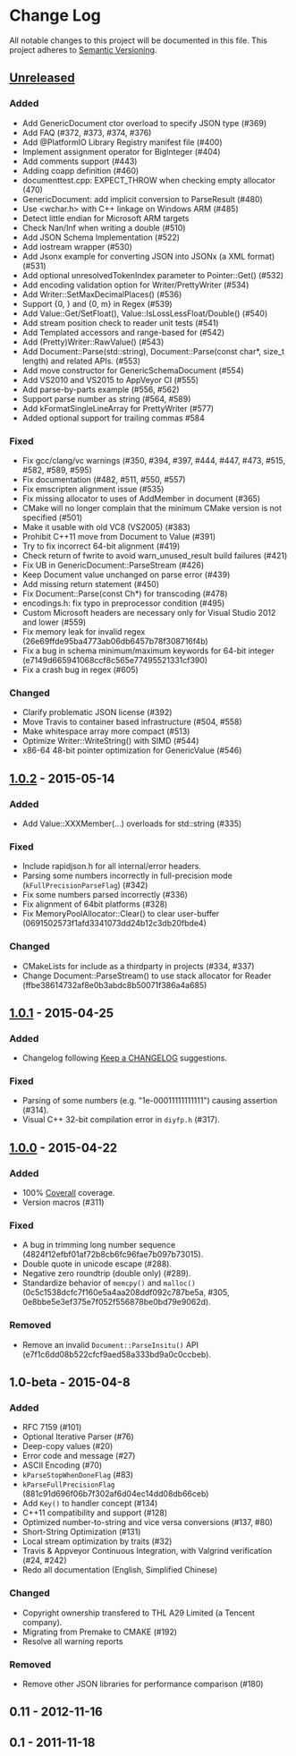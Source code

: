 # Change Log
All notable changes to this project will be documented in this file.
This project adheres to [Semantic Versioning](http://semver.org/).

## [Unreleased]

### Added
* Add GenericDocument ctor overload to specify JSON type (#369)
* Add FAQ (#372, #373, #374, #376)
* Add @PlatformIO Library Registry manifest file (#400)
* Implement assignment operator for BigInteger (#404)
* Add comments support (#443)
* Adding coapp definition (#460)
* documenttest.cpp: EXPECT_THROW when checking empty allocator (470)
* GenericDocument: add implicit conversion to ParseResult (#480)
* Use <wchar.h> with C++ linkage on Windows ARM (#485)
* Detect little endian for Microsoft ARM targets 
* Check Nan/Inf when writing a double (#510)
* Add JSON Schema Implementation (#522)
* Add iostream wrapper (#530)
* Add Jsonx example for converting JSON into JSONx (a XML format) (#531)
* Add optional unresolvedTokenIndex parameter to Pointer::Get() (#532)
* Add encoding validation option for Writer/PrettyWriter (#534)
* Add Writer::SetMaxDecimalPlaces() (#536)
* Support {0, } and {0, m} in Regex (#539)
* Add Value::Get/SetFloat(), Value::IsLossLessFloat/Double() (#540)
* Add stream position check to reader unit tests (#541)
* Add Templated accessors and range-based for (#542)
* Add (Pretty)Writer::RawValue() (#543)
* Add Document::Parse(std::string), Document::Parse(const char*, size_t length) and related APIs. (#553)
* Add move constructor for GenericSchemaDocument (#554)
* Add VS2010 and VS2015 to AppVeyor CI (#555)
* Add parse-by-parts example (#556, #562)
* Support parse number as string (#564, #589)
* Add kFormatSingleLineArray for PrettyWriter (#577)
* Added optional support for trailing commas #584

### Fixed
* Fix gcc/clang/vc warnings (#350, #394, #397, #444, #447, #473, #515, #582, #589, #595)
* Fix documentation (#482, #511, #550, #557)
* Fix emscripten alignment issue (#535)
* Fix missing allocator to uses of AddMember in document (#365)
* CMake will no longer complain that the minimum CMake version is not specified (#501)
* Make it usable with old VC8 (VS2005) (#383)
* Prohibit C++11 move from Document to Value (#391)
* Try to fix incorrect 64-bit alignment (#419)
* Check return of fwrite to avoid warn_unused_result build failures (#421)
* Fix UB in GenericDocument::ParseStream (#426)
* Keep Document value unchanged on parse error (#439)
* Add missing return statement (#450)
* Fix Document::Parse(const Ch*) for transcoding (#478)
* encodings.h: fix typo in preprocessor condition (#495)
* Custom Microsoft headers are necessary only for Visual Studio 2012 and lower (#559)
* Fix memory leak for invalid regex (26e69ffde95ba4773ab06db6457b78f308716f4b)
* Fix a bug in schema minimum/maximum keywords for 64-bit integer (e7149d665941068ccf8c565e77495521331cf390)
* Fix a crash bug in regex (#605)

### Changed
* Clarify problematic JSON license (#392)
* Move Travis to container based infrastructure (#504, #558)
* Make whitespace array more compact (#513)
* Optimize Writer::WriteString() with SIMD (#544)
* x86-64 48-bit pointer optimization for GenericValue (#546)


## [1.0.2] - 2015-05-14

### Added
* Add Value::XXXMember(...) overloads for std::string (#335)

### Fixed
* Include rapidjson.h for all internal/error headers.
* Parsing some numbers incorrectly in full-precision mode (`kFullPrecisionParseFlag`) (#342)
* Fix some numbers parsed incorrectly (#336)
* Fix alignment of 64bit platforms (#328)
* Fix MemoryPoolAllocator::Clear() to clear user-buffer (0691502573f1afd3341073dd24b12c3db20fbde4)

### Changed
* CMakeLists for include as a thirdparty in projects (#334, #337)
* Change Document::ParseStream() to use stack allocator for Reader (ffbe38614732af8e0b3abdc8b50071f386a4a685) 

## [1.0.1] - 2015-04-25

### Added
* Changelog following [Keep a CHANGELOG](https://github.com/olivierlacan/keep-a-changelog) suggestions.

### Fixed
* Parsing of some numbers (e.g. "1e-00011111111111") causing assertion (#314).
* Visual C++ 32-bit compilation error in `diyfp.h` (#317).

## [1.0.0] - 2015-04-22

### Added
* 100% [Coverall](https://coveralls.io/r/miloyip/rapidjson?branch=master) coverage.
* Version macros (#311)

### Fixed
* A bug in trimming long number sequence (4824f12efbf01af72b8cb6fc96fae7b097b73015).
* Double quote in unicode escape (#288).
* Negative zero roundtrip (double only) (#289).
* Standardize behavior of `memcpy()` and `malloc()` (0c5c1538dcfc7f160e5a4aa208ddf092c787be5a, #305, 0e8bbe5e3ef375e7f052f556878be0bd79e9062d).

### Removed
* Remove an invalid `Document::ParseInsitu()` API (e7f1c6dd08b522cfcf9aed58a333bd9a0c0ccbeb).

## 1.0-beta - 2015-04-8

### Added
* RFC 7159 (#101)
* Optional Iterative Parser (#76)
* Deep-copy values (#20)
* Error code and message (#27)
* ASCII Encoding (#70)
* `kParseStopWhenDoneFlag` (#83)
* `kParseFullPrecisionFlag` (881c91d696f06b7f302af6d04ec14dd08db66ceb)
* Add `Key()` to handler concept (#134)
* C++11 compatibility and support (#128)
* Optimized number-to-string and vice versa conversions (#137, #80)
* Short-String Optimization (#131)
* Local stream optimization by traits (#32)
* Travis & Appveyor Continuous Integration, with Valgrind verification (#24, #242)
* Redo all documentation (English, Simplified Chinese)

### Changed
* Copyright ownership transfered to THL A29 Limited (a Tencent company).
* Migrating from Premake to CMAKE (#192)
* Resolve all warning reports

### Removed
* Remove other JSON libraries for performance comparison (#180)

## 0.11 - 2012-11-16

## 0.1 - 2011-11-18

[Unreleased]: https://github.com/miloyip/rapidjson/compare/v1.0.2...HEAD
[1.0.2]: https://github.com/miloyip/rapidjson/compare/v1.0.1...v1.0.2
[1.0.1]: https://github.com/miloyip/rapidjson/compare/v1.0.0...v1.0.1
[1.0.0]: https://github.com/miloyip/rapidjson/compare/v1.0-beta...v1.0.0
